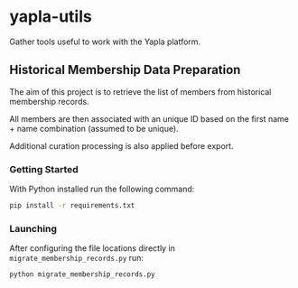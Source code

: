 # yapla-utils
Gather tools useful to work with the Yapla platform.

## Historical Membership Data Preparation

The aim of this project is to retrieve the list of members from historical membership records.

All members are then associated with an unique ID based on the first name + name combination (assumed to be unique).

Additional curation processing is also applied before export.

### Getting Started

With Python installed run the following command:

```bash
pip install -r requirements.txt
```

### Launching

After configuring the file locations directly in `migrate_membership_records.py` run:

```bash
python migrate_membership_records.py
```
